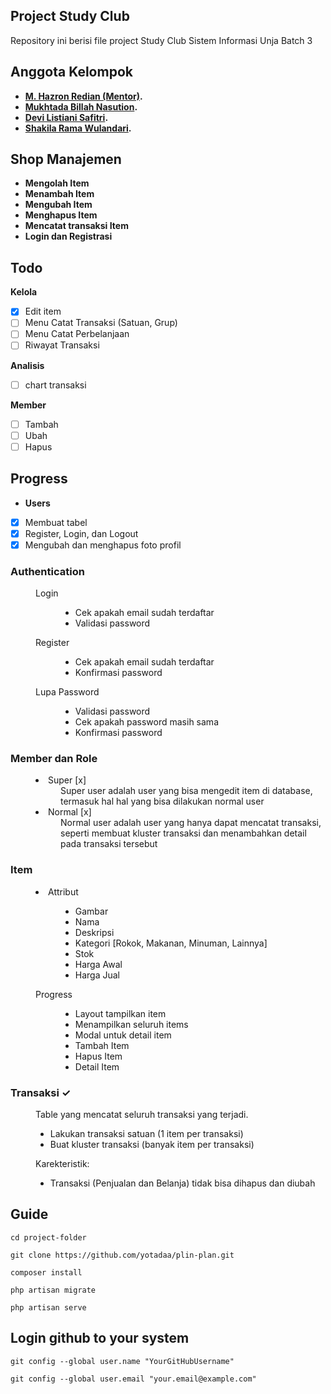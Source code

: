 ## Project Study Club

Repository ini berisi file project Study Club Sistem Informasi Unja
Batch 3

## Anggota Kelompok
- **[M. Hazron Redian (Mentor)](https://github.com/Hazron).**
- **[Mukhtada Billah Nasution](https://github.com/yotadaa).**
- **[Devi Listiani Safitri](https://github.com/devilistiani).**
- **[Shakila Rama Wulandari](https://github.com/Shakila10).**


## Shop Manajemen
- **Mengolah Item**
- **Menambah Item**
- **Mengubah Item**
- **Menghapus Item**
- **Mencatat transaksi Item**
- **Login dan Registrasi**


## Todo

**Kelola**
- [x] Edit item
- [ ] Menu Catat Transaksi (Satuan, Grup)
- [ ] Menu Catat Perbelanjaan
- [ ] Riwayat Transaksi

**Analisis </h4>**
- [ ] chart transaksi

**Member**
- [ ] Tambah
- [ ] Ubah
- [ ] Hapus

## Progress

- **Users**
- [x] Membuat tabel
- [x] Register, Login, dan Logout
- [x] Mengubah dan menghapus foto profil

<dl>
    <dt><h3>Authentication</h3></dt>
    <dd>
        <dl>
            <dt>Login</dt>
            <dd>
                <ul>
                    <li>Cek apakah email sudah terdaftar</li>
                    <li>Validasi password</li>
                </ul>
            </dd>
            <dt>Register</dt>
            <dd>
                <ul>
                    <li>Cek apakah email sudah terdaftar</li>
                    <li>Konfirmasi password</li>
                </ul>
            </dd>
            <dt>Lupa Password</dt>
            <dd>
                <ul>
                    <li>Validasi password</li>
                    <li>Cek apakah password masih sama</li>
                    <li>Konfirmasi password</li>
                </ul>
            </dd>
        </dl>
    </dd>
    <dt><h3>Member dan Role</h3></dt>
    <dd>
        <dl>
            <dt><li>Super [x]</li></dt>
            <dd>Super user adalah user yang bisa mengedit item di database, termasuk hal hal yang bisa dilakukan normal user</dd>
            <dt><li>Normal [x]</li></dt>
            <dd>Normal user adalah user yang hanya dapat mencatat transaksi, seperti membuat kluster transaksi dan menambahkan detail pada transaksi tersebut</dd>
        </dl>
    </dd>
    <dt><h3>Item</h3></dt>
    <dd>
        <dl>
            <dt><li>Attribut</li></dt>
            <dd>
                <ul>
                    <li>Gambar</li>
                    <li>Nama</li>
                    <li>Deskripsi</li>
                    <li>Kategori [Rokok, Makanan, Minuman, Lainnya]</li>
                    <li>Stok</li>
                    <li>Harga Awal</li>
                    <li>Harga Jual</li>
                </ul>
            </dd>
            <dt>Progress</dt>
            <dd>
                <ul>
                    <li>Layout tampilkan item</li>
                    <li>Menampilkan seluruh items</li>
                    <li>Modal untuk detail item</li>
                    <li>Tambah Item</li>
                    <li>Hapus Item</li>
                    <li>Detail Item</li>
                </ul>
            </dd>
        </dl>
    </dd>
    <dt><h3>Transaksi &check;</h3></dt>
    <dd>
        Table yang mencatat seluruh transaksi yang terjadi.
        <ul>
            <li>Lakukan transaksi satuan (1 item per transaksi)</li>
            <li>Buat kluster transaksi (banyak item per transaksi)</li>
        </ul>
        Karekteristik:
        <ul>
            <li>Transaksi (Penjualan dan Belanja) tidak bisa dihapus dan diubah</li>
        </ul>
    </dd>
</dl>

## Guide

```
cd project-folder
```

```
git clone https://github.com/yotadaa/plin-plan.git
```

```
composer install
```

```
php artisan migrate
```

```
php artisan serve
```

## Login github to your system
```
git config --global user.name "YourGitHubUsername"
```

```
git config --global user.email "your.email@example.com"
```
